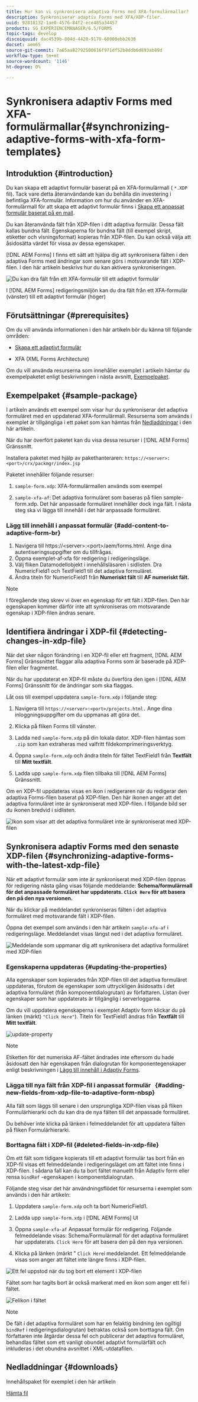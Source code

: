 ```yaml
---
title: Hur kan vi synkronisera adaptiva Forms med XFA-formulärmallar?
description: Synkroniserar adaptiv Forms med XFA/XDP-filer.
uuid: 92818132-1ae0-4576-84f2-ece485a34457
products: SG_EXPERIENCEMANAGER/6.5/FORMS
topic-tags: develop
discoiquuid: dac4539b-804d-4420-9170-68000ebb2638
docset: aem65
source-git-commit: 7a65aa82792500616f971df52b8ddb6d893ab89d
workflow-type: tm+mt
source-wordcount: '1146'
ht-degree: 0%

---
```



# Synkronisera adaptiv Forms med XFA-formulärmallar{#synchronizing-adaptive-forms-with-xfa-form-templates}

## Introduktion {#introduction}

Du kan skapa ett adaptivt formulär baserat på en XFA-formulärmall ( `*.XDP` fil). Tack vare detta återanvändande kan du behålla din investering i befintliga XFA-formulär. Information om hur du använder en XFA-formulärmall för att skapa ett adaptivt formulär finns i [Skapa ett anpassat formulär baserat på en mall](creating-adaptive-form.md).

Du kan återanvända fält från XDP-filen i ditt adaptiva formulär. Dessa fält kallas bundna fält. Egenskaperna för bundna fält (till exempel skript, etiketter och visningsformat) kopieras från XDP-filen. Du kan också välja att åsidosätta värdet för vissa av dessa egenskaper.

[!DNL AEM Forms] I finns ett sätt att hjälpa dig att synkronisera fälten i den adaptiva Forms med ändringar som senare görs i motsvarande fält i XDP-filen. I den här artikeln beskrivs hur du kan aktivera synkroniseringen.

![Du kan dra fält från ett XFA-formulär till ett adaptivt formulär](assets/drag-drop-xfa.gif.gif)

I [!DNL AEM Forms] redigeringsmiljön kan du dra fält från ett XFA-formulär (vänster) till ett adaptivt formulär (höger)

## Förutsättningar {#prerequisites}

Om du vill använda informationen i den här artikeln bör du känna till följande områden:

* [Skapa ett adaptivt formulär](creating-adaptive-form.md)

* XFA (XML Forms Architecture)

Om du vill använda resurserna som innehåller exemplet i artikeln hämtar du exempelpaketet enligt beskrivningen i nästa avsnitt, [Exempelpaket](synchronizing-adaptive-forms-xfa.md#p-sample-package-p).

## Exempelpaket {#sample-package}

I artikeln används ett exempel som visar hur du synkroniserar det adaptiva formuläret med en uppdaterad XFA-formulärmall. Resurserna som används i exemplet är tillgängliga i ett paket som kan hämtas från [Nedladdningar](synchronizing-adaptive-forms-xfa.md#p-downloads-p) i den här artikeln.

När du har överfört paketet kan du visa dessa resurser i [!DNL AEM Forms] Gränssnitt.

Installera paketet med hjälp av pakethanteraren: `https://<server>:<port>/crx/packmgr/index.jsp`

Paketet innehåller följande resurser:

1. `sample-form.xdp`: XFA-formulärmallen används som exempel

1. `sample-xfa-af`: Det adaptiva formuläret som baseras på filen sample-form.xdp. Det här anpassade formuläret innehåller dock inga fält. I nästa steg ska vi lägga till innehåll i det här anpassade formuläret.

### Lägg till innehåll i anpassat formulär {#add-content-to-adaptive-form-br}

1. Navigera till https://&lt;server>:&lt;port>/aem/forms.html. Ange dina autentiseringsuppgifter om du tillfrågas.
1. Öppna exemplet-af-xfa för redigering i redigeringsläge.
1. Välj fliken Datamodellobjekt i innehållsläsaren i sidlisten. Dra NumericField1 och TextField1 till det adaptiva formuläret.
1. Ändra titeln för NumericField1 från **Numeriskt fält** till **AF numeriskt fält.**

>[!NOTE]
>
>I föregående steg skrev vi över en egenskap för ett fält i XDP-filen. Den här egenskapen kommer därför inte att synkroniseras om motsvarande egenskap i XDP-filen ändras senare.

## Identifiera ändringar i XDP-fil {#detecting-changes-in-xdp-file}

När det sker någon förändring i en XDP-fil eller ett fragment, [!DNL AEM Forms] Gränssnittet flaggar alla adaptiva Forms som är baserade på XDP-filen eller fragmentet.

När du har uppdaterat en XDP-fil måste du överföra den igen i [!DNL AEM Forms] Gränssnitt för de ändringar som ska flaggas.

Låt oss till exempel uppdatera `sample-form.xdp` i följande steg:

1. Navigera till `https://<server>:<port>/projects.html.` Ange dina inloggningsuppgifter om du uppmanas att göra det.
1. Klicka på fliken Forms till vänster.
1. Ladda ned `sample-form.xdp` på din lokala dator. XDP-filen hämtas som `.zip` som kan extraheras med valfritt fildekomprimeringsverktyg.

1. Öppna `sample-form.xdp` och ändra titeln för fältet TextField1 från **Textfält** till **Mitt textfält**.

1. Ladda upp `sample-form.xdp` filen tillbaka till [!DNL AEM Forms] Gränssnitt.

Om en XDP-fil uppdateras visas en ikon i redigeraren när du redigerar den adaptiva Forms-filen baserat på XDP-filen. Den här ikonen anger att det adaptiva formuläret inte är synkroniserat med XDP-filen. I följande bild ser du ikonen bredvid i sidlisten.

![Ikon som visar att det adaptiva formuläret inte är synkroniserat med XDP-filen](assets/sync-af-xfa.png)

## Synkronisera adaptiv Forms med den senaste XDP-filen {#synchronizing-adaptive-forms-with-the-latest-xdp-file}

När ett adaptivt formulär som inte är synkroniserat med XDP-filen öppnas för redigering nästa gång visas följande meddelande: **Schema/formulärmall för det anpassade formuläret har uppdaterats. `Click Here` för att basera den på den nya versionen.**

När du klickar på meddelandet synkroniseras fälten i det adaptiva formuläret med motsvarande fält i XDP-filen.

Öppna det exempel som används i den här artikeln `sample-xfa-af` i redigeringsläge. Meddelandet visas längst ned i det adaptiva formuläret.

![Meddelande som uppmanar dig att synkronisera det adaptiva formuläret med XDP-filen](assets/sync-af-xfa-1.png)

### Egenskaperna uppdateras {#updating-the-properties}

Alla egenskaper som kopierades från XDP-filen till det adaptiva formuläret uppdateras, förutom de egenskaper som uttryckligen åsidosatts i det adaptiva formuläret (från komponentdialogrutan) av författaren. Listan över egenskaper som har uppdaterats är tillgänglig i serverloggarna.

Om du vill uppdatera egenskaperna i exemplet Adaptiv form klickar du på länken (märkt) `"Click Here"`). Titeln för TextField1 ändras från **Textfält** till **Mitt textfält**.

![update-property](assets/update-property.png)

>[!NOTE]
>
>Etiketten för det numeriska AF-fältet ändrades inte eftersom du hade åsidosatt den här egenskapen från dialogrutan för komponentegenskaper enligt beskrivningen i [Lägg till innehåll i Adaptiv Forms](synchronizing-adaptive-forms-xfa.md#p-add-content-to-adaptive-form-br-p).

### Lägga till nya fält från XDP-fil i anpassat formulär   {#adding-new-fields-from-xdp-file-to-adaptive-form-nbsp}

Alla fält som läggs till senare i den ursprungliga XDP-filen visas på fliken Formulärhierarki och du kan dra de nya fälten till det anpassade formuläret.

Du behöver inte klicka på länken i felmeddelandet för att uppdatera fälten på fliken Formulärhierarki.

### Borttagna fält i XDP-fil {#deleted-fields-in-xdp-file}

Om ett fält som tidigare kopierats till ett adaptivt formulär tas bort från en XDP-fil visas ett felmeddelande i redigeringsläget om att fältet inte finns i XDP-filen. I sådana fall kan du ta bort fältet manuellt från Adaptiv form eller rensa `bindRef` -egenskapen i komponentdialogrutan.

Följande steg visar det här användningsflödet för resurserna i exemplet som används i den här artikeln:

1. Uppdatera `sample-form.xdp` och ta bort NumericField1.
1. Ladda upp `sample-form.xdp` i [!DNL AEM Forms] UI
1. Öppna `sample-xfa-af` Anpassat formulär för redigering. Följande felmeddelande visas: Schema/Formulärmall för det adaptiva formuläret har uppdaterats. `Click Here` för att basera den på den nya versionen.

1. Klicka på länken (märkt &quot; `Click Here`i meddelandet. Ett felmeddelande visas som anger att fältet inte längre finns i XDP-filen.

![Ett fel uppstod när du tog bort ett element i XDP-filen](assets/no-element-xdp.png)

Fältet som har tagits bort är också markerat med en ikon som anger ett fel i fältet.

![Felikon i fältet](assets/error-field.png)

>[!NOTE]
>
>De fält i det adaptiva formuläret som har en felaktig bindning (en ogiltig) `bindRef` i redigeringsdialogrutan) betraktas också som borttagna fält. Om författaren inte åtgärdar dessa fel och publicerar det adaptiva formuläret, behandlas fältet som ett vanligt obundet adaptivt formulärfält och inkluderas i det obundna avsnittet i XML-utdatafilen.

## Nedladdningar {#downloads}

Innehållspaket för exemplet i den här artikeln

[Hämta fil](assets/sample-xfa-af-sync-1.0.zip)

